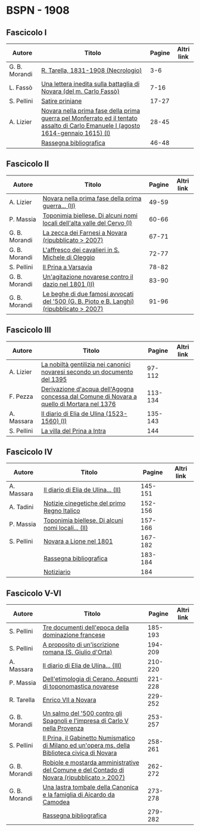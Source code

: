 # BSPN - 1908

## Fascicolo I

| Autore        | Titolo                                                                                                                                                                                  | Pagine | Altri link |
|---------------|-----------------------------------------------------------------------------------------------------------------------------------------------------------------------------------------|--------|------------|
| G. B. Morandi | [R. Tarella, 1831-1908 (Necrologio)](https://en.calameo.com/read/0072607351d0c0bbee088)                                                                                                 | 3-6    |            |
| L. Fassò      | [Una lettera inedita sulla battaglia di Novara (del m. Carlo Fassò)](https://en.calameo.com/read/0072607351d0c0bbee088)                                                                 | 7-16   |            |
| S. Pellini    | [Satire priniane](https://en.calameo.com/read/0072607351d0c0bbee088)                                                                                                                    | 17-27  |            |
| A. Lizier     | [Novara nella prima fase della prima guerra pel Monferrato ed il tentato assalto di Carlo Emanuele I (agosto 1614-gennaio 1615) (I)](https://en.calameo.com/read/0072607351d0c0bbee088) | 28-45  |            |
|               | [Rassegna bibliografica](https://en.calameo.com/read/0072607351d0c0bbee088)                                                                                                             | 46-48  |            |

## Fascicolo II

| Autore        | Titolo                                                                                                                                        | Pagine | Altri link |
|---------------|-----------------------------------------------------------------------------------------------------------------------------------------------|--------|------------|
| A. Lizier     | [Novara nella prima fase della prima guerra... (II)](https://en.calameo.com/read/0072607352a1ec6a7847d)                                       | 49-59  |            |
| P. Massia     | [Toponimia biellese. Di alcuni nomi locali dell'alta valle del Cervo (I)](https://en.calameo.com/read/0072607352a1ec6a7847d)                  | 60-66  |            |
| G. B. Morandi | [La zecca dei Farnesi a Novara (ripubblicato > 2007)](https://en.calameo.com/read/0072607352a1ec6a7847d)                                      | 67-71  |            |
| G. B. Morandi | [L'affresco dei cavalieri in S. Michele di Oleggio](https://en.calameo.com/read/0072607352a1ec6a7847d)                                        | 72-77  |            |
| S. Pellini    | [Il Prina a Varsavia](https://en.calameo.com/read/0072607352a1ec6a7847d)                                                                      | 78-82  |            |
| G. B. Morandi | [Un'agitazione novarese contro il dazio nel 1801 (II)](https://en.calameo.com/read/0072607352a1ec6a7847d)                                     | 83-90  |            |
| G. B. Morandi | [Le beghe di due famosi avvocati del '500 (G. B. Pioto e B. Langhi) (ripubblicato > 2007)](https://en.calameo.com/read/0072607352a1ec6a7847d) | 91-96  |            |

## Fascicolo III

| Autore     | Titolo                                                                                                                                          | Pagine  | Altri link |
|------------|-------------------------------------------------------------------------------------------------------------------------------------------------|---------|------------|
| A. Lizier  | [La nobiltà gentilizia nei canonici novaresi secondo un documento del 1395](https://en.calameo.com/read/007260735649c9dc7f70e)                  | 97-112  |            |
| F. Pezza   | [Derivazione d'acqua dell'Agogna concessa dal Comune di Novara a quello di Mortara nel 1376](https://en.calameo.com/read/007260735649c9dc7f70e) | 113-134 |            |
| A. Massara | [Il diario di Elia de Ulina (1523-1560) (I)](https://en.calameo.com/read/007260735649c9dc7f70e)                                                 | 135-143 |            |
| S. Pellini | [La villa del Prina a Intra](https://en.calameo.com/read/007260735649c9dc7f70e)                                                                 | 144     |            |

## Fascicolo IV

| Autore     | Titolo                                                                                                 | Pagine  | Altri link |
|------------|--------------------------------------------------------------------------------------------------------|---------|------------|
| A. Massara | [Il diario di Elia de Ulina... (II)](https://en.calameo.com/read/0072607351ee4129dabfb)                | 145-151 |            |
| A. Tadini  | [Notizie cinegetiche del primo Regno Italico](https://en.calameo.com/read/0072607351ee4129dabfb)       | 152-156 |            |
| P. Massia  | [Toponimia biellese. Di alcuni nomi locali... (II)](https://en.calameo.com/read/0072607351ee4129dabfb) | 157-166 |            |
| S. Pellini | [Novara a Lione nel 1801](https://en.calameo.com/read/0072607351ee4129dabfb)                           | 167-182 |            |
|            | [Rassegna bibliografica](https://en.calameo.com/read/0072607351ee4129dabfb)                            | 183-184 |            |
|            | [Notiziario](https://en.calameo.com/read/0072607351ee4129dabfb)                                        | 184     |            |

## Fascicolo V-VI

| Autore        | Titolo                                                                                                                                              | Pagine  | Altri link |
|---------------|-----------------------------------------------------------------------------------------------------------------------------------------------------|---------|------------|
| S. Pellini    | [Tre documenti dell'epoca della dominazione francese](https://en.calameo.com/read/007260735ab730ffaaa93)                                            | 185-193 |            |
| S. Pellini    | [A proposito di un'iscrizione romana (S. Giulio d'Orta)](https://en.calameo.com/read/007260735ab730ffaaa93)                                         | 194-209 |            |
| A. Massara    | [Il diario di Elia de Ulina... (III)](https://en.calameo.com/read/007260735ab730ffaaa93)                                                            | 210-220 |            |
| P. Massia     | [Dell'etimologia di Cerano. Appunti di toponomastica novarese](https://en.calameo.com/read/007260735ab730ffaaa93)                                   | 221-228 |            |
| R. Tarella    | [Enrico VII a Novara](https://en.calameo.com/read/007260735ab730ffaaa93)                                                                            | 229-252 |            |
| G. B. Morandi | [Un salmo del '500 contro gli Spagnoli e l'impresa di Carlo V nella Provenza](https://en.calameo.com/read/007260735ab730ffaaa93)                    | 253-257 |            |
| S. Pellini    | [Il Prina, il Gabinetto Numismatico di Milano ed un'opera ms. della Biblioteca civica di Novara](https://en.calameo.com/read/007260735ab730ffaaa93) | 258-261 |            |
| G. B. Morandi | [Robiole e mostarda amministrative del Comune e del Contado di Novara (ripubblicato > 2007)](https://en.calameo.com/read/007260735ab730ffaaa93)     | 262-272 |            |
| G. B. Morandi | [Una lastra tombale della Canonica e la famiglia di Aicardo da Camodea](https://en.calameo.com/read/007260735ab730ffaaa93)                          | 273-278 |            |
|               | [Rassegna bibliografica](https://en.calameo.com/read/007260735ab730ffaaa93)                                                                         | 279-282 |            |

